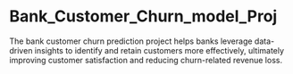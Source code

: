 # Bank_Customer_Churn_model_Proj
The bank customer churn prediction project helps banks leverage data-driven insights to identify and retain customers more effectively, ultimately improving customer satisfaction and reducing churn-related revenue loss.
